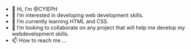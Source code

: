 - 👋 Hi, I’m @CYIEPH
- 👀 I’m interested in developing web development skills.
- 🌱 I’m currently learning HTML and CSS.
- 💞️ I’m looking to collaborate on any project that will help me develop my webdevelopment skills.
- 📫 How to reach me ...

<!---
CYIEPH/CYIEPH is a ✨ special ✨ repository because its `README.md` (this file) appears on your GitHub profile.
You can click the Preview link to take a look at your changes.
--->
